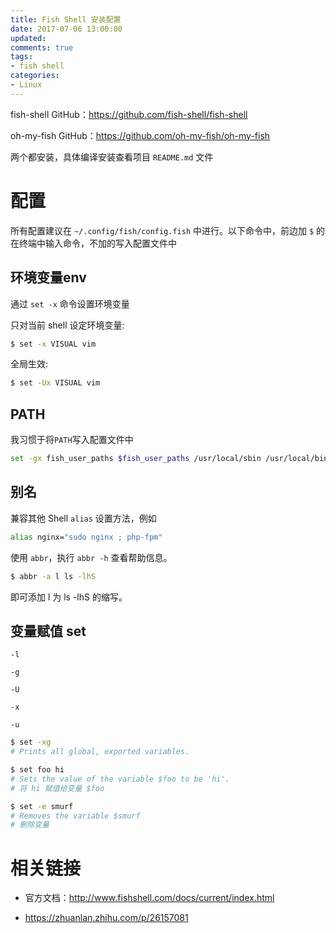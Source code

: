 ```yaml
---
title: Fish Shell 安装配置
date: 2017-07-06 13:00:00
updated:
comments: true
tags:
- fish shell
categories:
- Linux
---
```


fish-shell GitHub：https://github.com/fish-shell/fish-shell

oh-my-fish GitHub：https://github.com/oh-my-fish/oh-my-fish

<!--more-->

两个都安装，具体编译安装查看项目 `README.md` 文件

# 配置

所有配置建议在 `~/.config/fish/config.fish` 中进行。以下命令中，前边加 `$` 的在终端中输入命令，不加的写入配置文件中

## 环境变量env

通过 `set -x` 命令设置环境变量

只对当前 shell 设定环境变量:

```bash
$ set -x VISUAL vim
```

全局生效:

```bash
$ set -Ux VISUAL vim
```

## PATH

我习惯于将`PATH`写入配置文件中

```bash
set -gx fish_user_paths $fish_user_paths /usr/local/sbin /usr/local/bin
```

## 别名

兼容其他 Shell `alias` 设置方法，例如

```bash
alias nginx="sudo nginx ; php-fpm"
```

使用 `abbr`，执行 `abbr -h` 查看帮助信息。

```bash
$ abbr -a l ls -lhS
```

即可添加 l 为 ls -lhS 的缩写。

## 变量赋值 set

`-l`

`-g`

`-U`

`-x`

`-u`

```bash
$ set -xg
# Prints all global, exported variables.

$ set foo hi
# Sets the value of the variable $foo to be 'hi'.
# 将 hi 赋值给变量 $foo

$ set -e smurf
# Removes the variable $smurf
# 删除变量
```

# 相关链接

* 官方文档：http://www.fishshell.com/docs/current/index.html

* https://zhuanlan.zhihu.com/p/26157081
